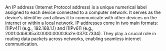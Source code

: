An IP address (Internet Protocol address) is a unique numerical label assigned to each device connected to a computer network. It serves as the device's identifier and allows it to communicate with other devices on the internet or within a local network. IP addresses come in two main formats: [[IPv4]] (e.g., 192.168.1.1) and [[IPv6]] (e.g., 2001:0db8:85a3:0000:0000:8a2e:0370:7334). They play a crucial role in routing data packets across networks, enabling seamless internet communication.